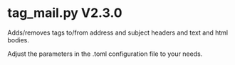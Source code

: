 tag_mail.py V2.3.0
==================

Adds/removes tags to/from address and subject headers and text and html bodies.

Adjust the parameters in the .toml configuration file to your needs.
